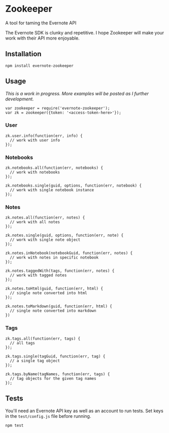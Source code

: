Zookeeper
=========

A tool for taming the Evernote API

The Evernote SDK is clunky and repetitive. I hope Zookeeper will make your work
with their API more enjoyable.

Installation
------------

```
npm install evernote-zookeeper
```

Usage
-----

*This is a work in progress. More examples will be posted as I further
development.*

```
var zookeeper = require('evernote-zookeeper');
var zk = zookeeper({token: '<access-token-here>'});
```

### User

```
zk.user.info(function(err, info) {
  // work with user info
});
```

### Notebooks

```
zk.notebooks.all(function(err, notebooks) {
  // work with notebooks
});

zk.notebooks.single(guid, options, function(err, notebook) {
  // work with single notebook instance
});
```

### Notes

```
zk.notes.all(function(err, notes) {
  // work with all notes
});

zk.notes.single(guid, options, function(err, note) {
  // work with single note object
});

zk.notes.inNotebook(notebookGuid, function(err, notes) {  
  // work with notes in specific notebook
});

zk.notes.taggedWith(tags, function(err, notes) {
  // work with tagged notes
});

zk.notes.toHtml(guid, function(err, html) {
  // single note converted into html
});

zk.notes.toMarkdown(guid, function(err, html) {
  // single note converted into markdown
})
```

### Tags

```
zk.tags.all(function(err, tags) {
  // all tags
});

zk.tags.single(tagGuid, function(err, tag) {
  // a single tag object
});

zk.tags.byName(tagNames, function(err, tags) {
  // tag objects for the given tag names
});
```

Tests
-----

You'll need an Evernote API key as well as an account to run tests. Set keys in the
`test/config.js` file before running.

```
npm test
```
